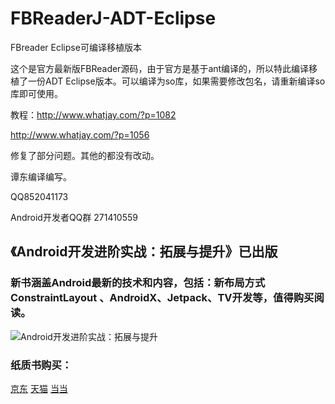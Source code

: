 # FBReaderJ-ADT-Eclipse
FBreader Eclipse可编译移植版本

这个是官方最新版FBReader源码，由于官方是基于ant编译的，所以特此编译移植了一份ADT Eclipse版本。可以编译为so库，如果需要修改包名，请重新编译so库即可使用。

教程：http://www.whatjay.com/?p=1082

http://www.whatjay.com/?p=1056

修复了部分问题。其他的都没有改动。

谭东编译编写。

QQ852041173

Android开发者QQ群 271410559



## 《Android开发进阶实战：拓展与提升》已出版


### 新书涵盖Android最新的技术和内容，包括：新布局方式ConstraintLayout 、AndroidX、Jetpack、TV开发等，值得购买阅读。


![Android开发进阶实战：拓展与提升](http://img13.360buyimg.com/n1/jfs/t1/113550/10/7905/112523/5ec79791E6bf5d507/7169944c4d0d6669.jpg "Android开发进阶实战：拓展与提升")


### 纸质书购买：

[京东](https://item.jd.com/69496918930.html "京东")         [天猫](https://detail.tmall.com/item.htm?spm=a220m.1000858.1000725.6.7103434dRkHC8S&id=618745314823&user_id=3446196188&cat_id=2&is_b=1&rn=45bd1618b102199a8f9794a7b8431df4 "天猫")  [当当](http://product.dangdang.com/28552590.html "当当")
